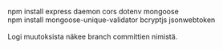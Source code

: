 npm install express daemon cors dotenv mongoose \
npm install mongoose-unique-validator bcryptjs jsonwebtoken \
\
Logi muutoksista näkee branch committien nimistä.
